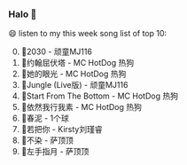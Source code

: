 

### Halo 👋

😄 listen to my this week song list of top 10:

0. 🌈2030 - 顽童MJ116
1. 🌈约翰屈伏塔 - MC HotDog 热狗
2. 🌈她的眼光 - MC HotDog 热狗
3. 🌈Jungle (Live版) - 顽童MJ116
4. 🌈Start From The Bottom - MC HotDog 热狗
5. 🌈依然我行我素 - MC HotDog 热狗
6. 🌈春泥 - 1个球
7. 🌈若把你 - Kirsty刘瑾睿
8. 🌈不染 - 萨顶顶
9. 🌈左手指月 - 萨顶顶

